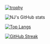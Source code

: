 [![trophy](https://github-profile-trophy.vercel.app/?username=chainlito&no-frame=true&theme=nord&title=MultipleLang,Organizations,Joined2020,Repo,PR,Issue,Star,Follower,Commit)](https://github.com/ryo-ma/github-profile-trophy)

![NJ's GitHub stats](https://github-readme-stats.vercel.app/api?username=hot-brainy&show_icons=true&theme=tokyonight)

[![Top Langs](https://github-readme-stats.vercel.app/api/top-langs/?username=hot-brainy&layout=compact&langs_count=8&theme=tokyonight)](https://github.com/anuraghazra/github-readme-stats)

[![GitHub Streak](http://github-readme-streak-stats.herokuapp.com?user=hot-brainy&theme=tokyonight&hide_border=true&date_format=M%20j%5B%2C%20Y%5D)](https://git.io/streak-stats)
